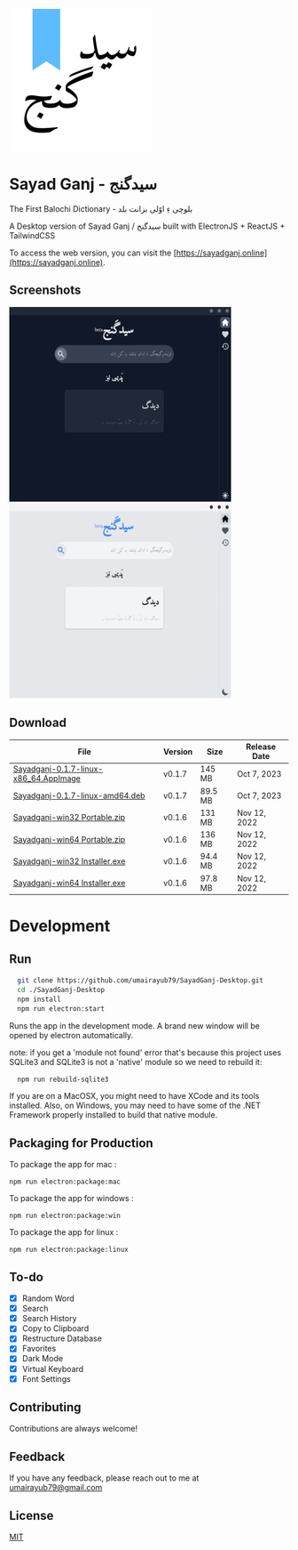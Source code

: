 ![App Icon](./icons/256x256.png)

# Sayad Ganj - سیدگنج
The First Balochi Dictionary - بلوچی ءِ اوّلی بزانت بلد

A Desktop version of Sayad Ganj / سیدگنج built with ElectronJS + ReactJS + TailwindCSS

To access the web version, you can visit the [https://sayadganj.online](https://sayadganj.online).

## Screenshots


<img src="./screenshots/darkmode.gif" width="400" height="350" alt="Sayadganj Screenshot GIF" />
<img src="./screenshots/lightmode.gif" width="400" height="350" alt="Sayadganj Screenshot GIF"/>

## Download
| File                           | Version | Size    | Release Date |
|--------------------------------|---------|---------|--------------|
| [Sayadganj-0.1.7-linux-x86_64.AppImage](https://github.com/umairayub79/SayadGanj-Desktop/releases/download/v0.1.7/SayadGanj-0.1.7-linux-x86_64.AppImage)  | v0.1.7  | 145 MB  | Oct 7, 2023 |
| [Sayadganj-0.1.7-linux-amd64.deb](https://github.com/umairayub79/SayadGanj-Desktop/releases/download/v0.1.7/SayadGanj-0.1.7-linux-amd64.deb)  | v0.1.7  | 89.5 MB  | Oct 7, 2023 |
| [Sayadganj-win32 Portable.zip](https://github.com/umairayub79/SayadGanj-Desktop/releases/download/v0.1.6/Sayadganj-v0.1.6-win32.zip)  | v0.1.6  | 131 MB  | Nov 12, 2022 |
| [Sayadganj-win64 Portable.zip](https://github.com/umairayub79/SayadGanj-Desktop/releases/download/v0.1.6/Sayadganj-v0.1.6-win64.zip)  | v0.1.6  | 136 MB  | Nov 12, 2022 |
| [Sayadganj-win32 Installer.exe](https://github.com/umairayub79/SayadGanj-Desktop/releases/download/v0.1.6/SayadganjSetup-v0.1.6-win32.exe) | v0.1.6  | 94.4 MB | Nov 12, 2022 |
| [Sayadganj-win64 Installer.exe](https://github.com/umairayub79/SayadGanj-Desktop/releases/download/v0.1.6/SayadganjSetup-v0.1.6-win64.exe) | v0.1.6  | 97.8 MB | Nov 12, 2022 |

# Development
## Run

```bash
  git clone https://github.com/umairayub79/SayadGanj-Desktop.git
  cd ./SayadGanj-Desktop
  npm install
  npm run electron:start
```
Runs the app in the development mode. A brand new window will be opened by electron automatically.

note: if you get a 'module not found' error that's because this project uses SQLite3 and SQLite3 is not a 'native' module so we need to rebuild it:

```bash
  npm run rebuild-sqlite3
```

If you are on a MacOSX, you might need to have XCode and its tools installed. Also, on Windows, you may need to have some of the .NET Framework properly installed to build that native module.

## Packaging for Production
To package the app for mac : 
```
npm run electron:package:mac
```
To package the app for windows : 
```
npm run electron:package:win
```
To package the app for linux : 
```
npm run electron:package:linux
```
## To-do

- [x] Random Word
- [x] Search
- [x] Search History
- [x] Copy to Clipboard
- [x] Restructure Database
- [x] Favorites
- [x] Dark Mode
- [x] Virtual Keyboard
- [x] Font Settings

## Contributing

Contributions are always welcome!


## Feedback

If you have any feedback, please reach out to me at umairayub79@gmail.com


## License

[MIT](https://choosealicense.com/licenses/mit/)
